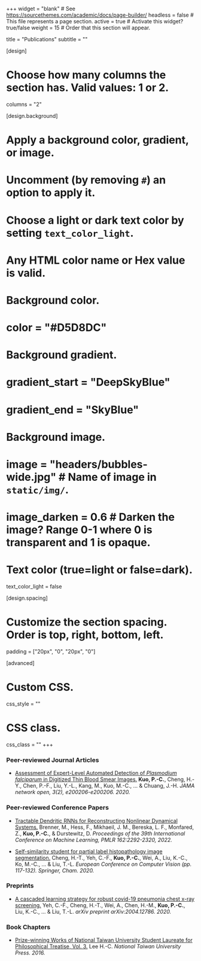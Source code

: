 +++
widget = "blank"  # See https://sourcethemes.com/academic/docs/page-builder/
headless = false  # This file represents a page section.
active = true  # Activate this widget? true/false
weight = 15  # Order that this section will appear.

title = "Publications"
subtitle = ""

[design]
  # Choose how many columns the section has. Valid values: 1 or 2.
  columns = "2"

[design.background]
  # Apply a background color, gradient, or image.
  #   Uncomment (by removing `#`) an option to apply it.
  #   Choose a light or dark text color by setting `text_color_light`.
  #   Any HTML color name or Hex value is valid.

  # Background color.
  # color = "#D5D8DC"
  
  # Background gradient.
  # gradient_start = "DeepSkyBlue"
  # gradient_end = "SkyBlue"
  
  # Background image.
  # image = "headers/bubbles-wide.jpg"  # Name of image in `static/img/`.
  # image_darken = 0.6  # Darken the image? Range 0-1 where 0 is transparent and 1 is opaque.

  # Text color (true=light or false=dark).
  text_color_light = false

[design.spacing]
  # Customize the section spacing. Order is top, right, bottom, left.
  padding = ["20px", "0", "20px", "0"]

[advanced]
 # Custom CSS. 
 css_style = ""
 
 # CSS class.
 css_class = ""
+++


### Peer-reviewed Journal Articles
+ [Assessment of Expert-Level Automated Detection of *Plasmodium falciparum* in Digitized Thin Blood Smear Images.](https://jamanetwork.com/journals/jamanetworkopen/fullarticle/2762023) **Kuo, P.-C.**, Cheng, H.-Y., Chen, P.-F., Liu, Y.-L., Kang, M., Kuo, M.-C., ... & Chuang, J.-H. *JAMA network open, 3(2), e200206-e200206. 2020.*


### Peer-reviewed Conference Papers
+ [Tractable Dendritic RNNs for Reconstructing Nonlinear Dynamical Systems.](https://proceedings.mlr.press/v162/brenner22a.html) Brenner, M., Hess, F., Mikhaeil, J. M., Bereska, L. F., Monfared, Z., **Kuo, P.-C.**, & Durstewitz, D. *Proceedings of the 39th International Conference on Machine Learning, PMLR 162:2292-2320, 2022.*

+ [Self-similarity student for partial label histopathology image segmentation.](https://link.springer.com/chapter/10.1007/978-3-030-58595-2_8) Cheng, H.-T., Yeh, C.-F., **Kuo, P.-C.**, Wei, A., Liu, K.-C., Ko, M.-C., ... & Liu, T.-L. *European Conference on Computer Vision (pp. 117-132). Springer, Cham. 2020.*


### Preprints
+ [A cascaded learning strategy for robust covid-19 pneumonia chest x-ray screening.](https://arxiv.org/abs/2004.12786) Yeh, C.-F., Cheng, H.-T., Wei, A., Chen, H.-M., **Kuo, P.-C.**, Liu, K.-C., ... & Liu, T.-L. *arXiv preprint arXiv:2004.12786. 2020.*


### Book Chapters
+ [Prize-winning Works of National Taiwan University Student Laureate for Philosophical Treatise, Vol. 3.](https://press.ntu.edu.tw/tw/publish/show.php?act=book&refer=ntup_book00921&page=2&field=bser) Lee H.-C. *National Taiwan University Press. 2016.*